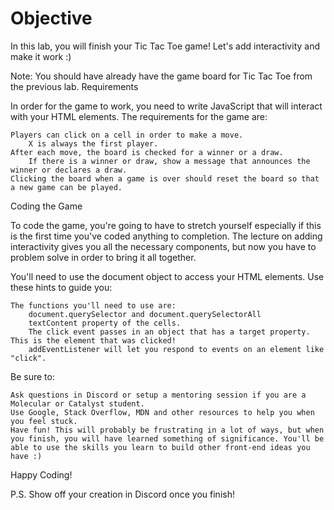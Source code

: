 
# Objective

In this lab, you will finish your Tic Tac Toe game! Let's add interactivity and make it work :)

Note: You should have already have the game board for Tic Tac Toe from the previous lab.
Requirements

In order for the game to work, you need to write JavaScript that will interact with your HTML elements. The requirements for the game are:

    Players can click on a cell in order to make a move.
        X is always the first player.
    After each move, the board is checked for a winner or a draw.
        If there is a winner or draw, show a message that announces the winner or declares a draw.
    Clicking the board when a game is over should reset the board so that a new game can be played.

Coding the Game

To code the game, you're going to have to stretch yourself especially if this is the first time you've coded anything to completion. The lecture on adding interactivity gives you all the necessary components, but now you have to problem solve in order to bring it all together.

You'll need to use the document object to access your HTML elements. Use these hints to guide you:

    The functions you'll need to use are:
        document.querySelector and document.querySelectorAll
        textContent property of the cells.
        The click event passes in an object that has a target property. This is the element that was clicked!
        addEventListener will let you respond to events on an element like "click".

Be sure to:

    Ask questions in Discord or setup a mentoring session if you are a Molecular or Catalyst student.
    Use Google, Stack Overflow, MDN and other resources to help you when you feel stuck.
    Have fun! This will probably be frustrating in a lot of ways, but when you finish, you will have learned something of significance. You'll be able to use the skills you learn to build other front-end ideas you have :)

Happy Coding!

P.S. Show off your creation in Discord once you finish!
